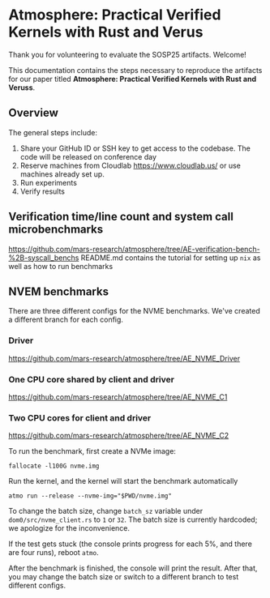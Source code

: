 # Atmosphere: Practical Verified Kernels with Rust and Verus

Thank you for volunteering to evaluate the SOSP25 artifacts. Welcome! 

This documentation contains the steps necessary to reproduce the artifacts for our paper titled **Atmosphere: Practical Verified Kernels with Rust and Veruss**.

## Overview

The general steps include:

1. Share your GitHub ID or SSH key to get access to the codebase. The code will be released on conference day
1. Reserve machines from Cloudlab https://www.cloudlab.us/ or use machines already set up.
1. Run experiments
1. Verify results

## Verification time/line count and system call microbenchmarks
https://github.com/mars-research/atmosphere/tree/AE-verification-bench-%2B-syscall_benchs
README.md contains the tutorial for setting up `nix` as well as how to run benchmarks

## NVEM benchmarks
There are three different configs for the NVME benchmarks. We've created a different branch for each config.

### Driver 
https://github.com/mars-research/atmosphere/tree/AE_NVME_Driver
### One CPU core shared by client and driver
https://github.com/mars-research/atmosphere/tree/AE_NVME_C1
### Two CPU cores for client and driver
https://github.com/mars-research/atmosphere/tree/AE_NVME_C2

To run the benchmark, first create a NVMe image:
```
fallocate -l100G nvme.img
```
Run the kernel, and the kernel will start the benchmark automatically
```
atmo run --release --nvme-img="$PWD/nvme.img"
```
To change the batch size, change `batch_sz` variable under `dom0/src/nvme_client.rs` to `1` or `32`. The batch size is currently hardcoded; we apologize for the inconvenience.

If the test gets stuck (the console prints progress for each 5%, and there are four runs), reboot `atmo`. 

After the benchmark is finished, the console will print the result. After that, you may change the batch size or switch to a different branch to test different configs. 
